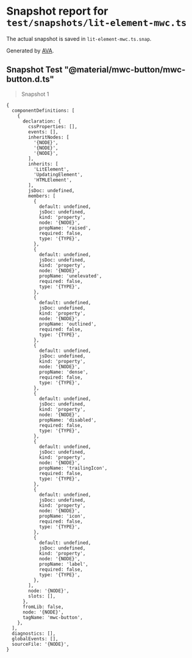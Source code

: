 # Snapshot report for `test/snapshots/lit-element-mwc.ts`

The actual snapshot is saved in `lit-element-mwc.ts.snap`.

Generated by [AVA](https://ava.li).

## Snapshot Test "@material/mwc-button/mwc-button.d.ts"

> Snapshot 1

    {
      componentDefinitions: [
        {
          declaration: {
            cssProperties: [],
            events: [],
            inheritNodes: [
              '{NODE}',
              '{NODE}',
              '{NODE}',
            ],
            inherits: [
              'LitElement',
              'UpdatingElement',
              'HTMLElement',
            ],
            jsDoc: undefined,
            members: [
              {
                default: undefined,
                jsDoc: undefined,
                kind: 'property',
                node: '{NODE}',
                propName: 'raised',
                required: false,
                type: '{TYPE}',
              },
              {
                default: undefined,
                jsDoc: undefined,
                kind: 'property',
                node: '{NODE}',
                propName: 'unelevated',
                required: false,
                type: '{TYPE}',
              },
              {
                default: undefined,
                jsDoc: undefined,
                kind: 'property',
                node: '{NODE}',
                propName: 'outlined',
                required: false,
                type: '{TYPE}',
              },
              {
                default: undefined,
                jsDoc: undefined,
                kind: 'property',
                node: '{NODE}',
                propName: 'dense',
                required: false,
                type: '{TYPE}',
              },
              {
                default: undefined,
                jsDoc: undefined,
                kind: 'property',
                node: '{NODE}',
                propName: 'disabled',
                required: false,
                type: '{TYPE}',
              },
              {
                default: undefined,
                jsDoc: undefined,
                kind: 'property',
                node: '{NODE}',
                propName: 'trailingIcon',
                required: false,
                type: '{TYPE}',
              },
              {
                default: undefined,
                jsDoc: undefined,
                kind: 'property',
                node: '{NODE}',
                propName: 'icon',
                required: false,
                type: '{TYPE}',
              },
              {
                default: undefined,
                jsDoc: undefined,
                kind: 'property',
                node: '{NODE}',
                propName: 'label',
                required: false,
                type: '{TYPE}',
              },
            ],
            node: '{NODE}',
            slots: [],
          },
          fromLib: false,
          node: '{NODE}',
          tagName: 'mwc-button',
        },
      ],
      diagnostics: [],
      globalEvents: [],
      sourceFile: '{NODE}',
    }

